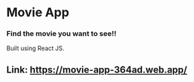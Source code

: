# Movie App
### Find the movie you want to see!!
Built using React JS.

## Link: https://movie-app-364ad.web.app/
